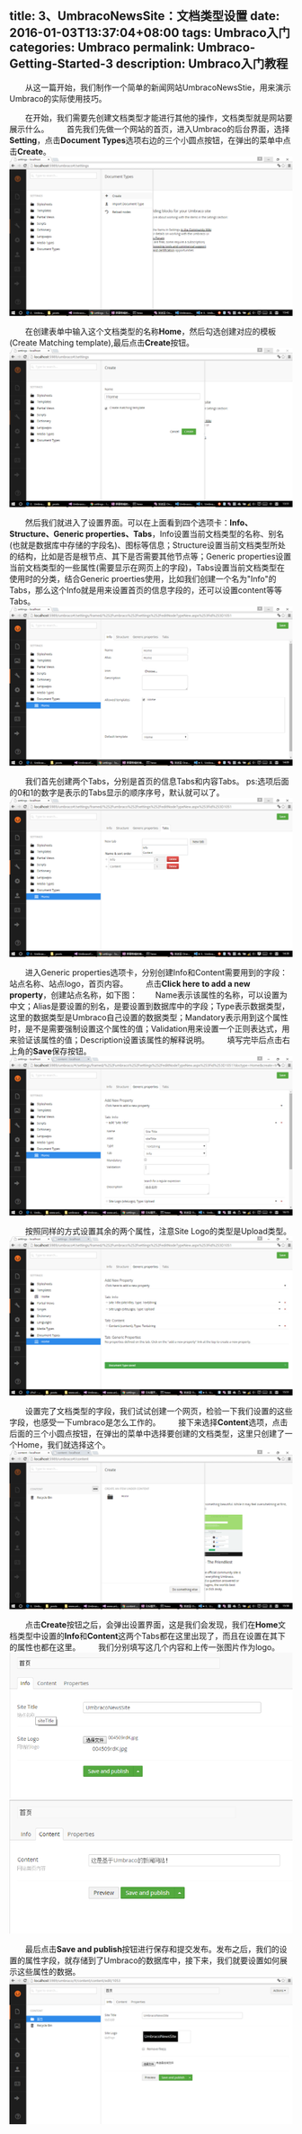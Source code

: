 title: 3、UmbracoNewsSite：文档类型设置
date: 2016-01-03T13:37:04+08:00
tags: Umbraco入门
categories: Umbraco
permalink: Umbraco-Getting-Started-3
description: Umbraco入门教程
---
　　从这一篇开始，我们制作一个简单的新闻网站UmbracoNewsStie，用来演示Umbraco的实际使用技巧。

　　在开始，我们需要先创建文档类型才能进行其他的操作，文档类型就是网站要展示什么。<!--more-->
　　首先我们先做一个网站的首页，进入Umbraco的后台界面，选择**Setting**，点击**Document Types**选项右边的三个小圆点按钮，在弹出的菜单中点击**Create**。
![](/image/umbraco/backoffice4.png)

　　在创建表单中输入这个文档类型的名称**Home**，然后勾选创建对应的模板(Create Matching template),最后点击**Create**按钮。
![](/image/umbraco/backoffice5.png)

　　然后我们就进入了设置界面。可以在上面看到四个选项卡：**Info、Structure、Generic properties、Tabs**，Info设置当前文档类型的名称、别名(也就是数据库中存储的字段名)、图标等信息；Structure设置当前文档类型所处的结构，比如是否是根节点、其下是否需要其他节点等；Generic properties设置当前文档类型的一些属性(需要显示在网页上的字段)，Tabs设置当前文档类型在使用时的分类，结合Generic proerties使用，比如我们创建一个名为"Info"的Tabs，那么这个Info就是用来设置首页的信息字段的，还可以设置content等等Tabs。
![](/image/umbraco/backoffice6.png)

　　我们首先创建两个Tabs，分别是首页的信息Tabs和内容Tabs。 ps:选项后面的0和1的数字是表示的Tabs显示的顺序序号，默认就可以了。
![](/image/umbraco/backoffice7.png)

　　进入Generic properties选项卡，分别创建Info和Content需要用到的字段：站点名称、站点logo，首页内容。
　　点击**Click here to add a new property**，创建站点名称，如下图：
　　Name表示该属性的名称，可以设置为中文；Alias是要设置的别名，是要设置到数据库中的字段；Type表示数据类型，这里的数据类型是Umbraco自己设置的数据类型；Mandatory表示用到这个属性时，是不是需要强制设置这个属性的值；Validation用来设置一个正则表达式，用来验证该属性的值；Description设置该属性的解释说明。
　　填写完毕后点击右上角的**Save**保存按钮。
![](/image/umbraco/backoffice8.png)

　　按照同样的方式设置其余的两个属性，注意Site Logo的类型是Upload类型。
![](/image/umbraco/backoffice9.png)

　　设置完了文档类型的字段，我们试试创建一个网页，检验一下我们设置的这些字段，也感受一下umbraco是怎么工作的。
　　接下来选择**Content**选项，点击后面的三个小圆点按钮，在弹出的菜单中选择要创建的文档类型，这里只创建了一个Home，我们就选择这个。
![](/image/umbraco/backoffice10.png)

　　点击**Create**按钮之后，会弹出设置界面，这是我们会发现，我们在**Home**文档类型中设置的**Info**和**Content**这两个Tabs都在这里出现了，而且在设置在其下的属性也都在这里。
　　我们分别填写这几个内容和上传一张图片作为logo。
![](/image/umbraco/backoffice11.png)![](/image/umbraco/backoffice16.png)

　　最后点击**Save and publish**按钮进行保存和提交发布。发布之后，我们的设置的属性字段，就存储到了Umbraco的数据库中，接下来，我们就要设置如何展示这些属性的数据。
![](/image/umbraco/backoffice12.png)

　　